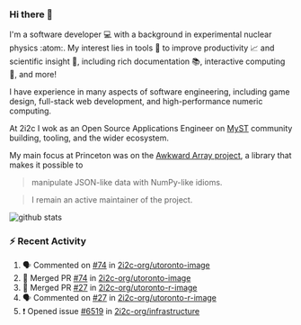### Hi there 👋 

I'm a software developer 💻 with a background in experimental nuclear physics :atom:. My interest lies in tools :wrench: to improve productivity :chart_with_upwards_trend: and scientific insight :telescope:, including rich documentation 📚, interactive computing 🧮, and more! 

I have experience in many aspects of software engineering, including game design, full-stack web development, and high-performance numeric computing. 

At 2i2c I wok as an Open Source Applications Engineer on [MyST](https://github.com/jupyter-book/mystmd) community building, tooling, and the wider ecosystem. 

My main focus at Princeton was on the [Awkward Array project](awkward-array.org/), a library that makes it possible to 
> manipulate JSON-like data with NumPy-like idioms.

> I remain an active maintainer of the project. 

![github stats](https://github-readme-stats.vercel.app/api?username=agoose77&show_icons=true&hide_rank=true&hide_title=true&bg_color=30,e76445,904e95&text_color=efe3ec&icon_color=efe3ec)
<!--
**agoose77/agoose77** is a ✨ _special_ ✨ repository because its `README.md` (this file) appears on your GitHub profile.

Here are some ideas to get you started:

- 🔭 I’m currently working on ...
- 🌱 I’m currently learning ...
- 👯 I’m looking to collaborate on ...
- 🤔 I’m looking for help with ...
- 💬 Ask me about ...
- 📫 How to reach me: ...
- 😄 Pronouns: ...
- ⚡ Fun fact: ...
-->

### :zap: Recent Activity

<!--START_SECTION:activity-->
1. 🗣 Commented on [#74](https://github.com/2i2c-org/utoronto-image/pull/74#issuecomment-3160613632) in [2i2c-org/utoronto-image](https://github.com/2i2c-org/utoronto-image)
2. 🎉 Merged PR [#74](https://github.com/2i2c-org/utoronto-image/pull/74) in [2i2c-org/utoronto-image](https://github.com/2i2c-org/utoronto-image)
3. 🎉 Merged PR [#27](https://github.com/2i2c-org/utoronto-r-image/pull/27) in [2i2c-org/utoronto-r-image](https://github.com/2i2c-org/utoronto-r-image)
4. 🗣 Commented on [#27](https://github.com/2i2c-org/utoronto-r-image/pull/27#issuecomment-3160604528) in [2i2c-org/utoronto-r-image](https://github.com/2i2c-org/utoronto-r-image)
5. ❗ Opened issue [#6519](https://github.com/2i2c-org/infrastructure/issues/6519) in [2i2c-org/infrastructure](https://github.com/2i2c-org/infrastructure)
<!--END_SECTION:activity-->
